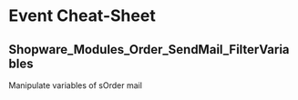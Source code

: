 # Event Cheat-Sheet

##  Shopware\_Modules\_Order\_SendMail\_FilterVariables

Manipulate variables of sOrder mail



